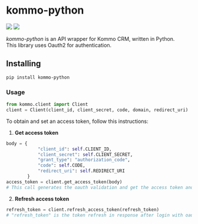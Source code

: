 
# kommo-python
![](https://img.shields.io/badge/version-0.1.4-success) ![](https://img.shields.io/badge/Python-3.8%20|%203.9%20|%203.10%20|%203.11-4B8BBE?logo=python&logoColor=white)  

*kommo-python* is an API wrapper for Kommo CRM, written in Python.  
This library uses Oauth2 for authentication.
## Installing
```
pip install kommo-python
```
### Usage
```python
from kommo.client import Client
client = Client(client_id, client_secret, code, domain, redirect_uri)
```
To obtain and set an access token, follow this instructions:
1. **Get access token**
```python
body = {
            "client_id": self.CLIENT_ID,
            "client_secret": self.CLIENT_SECRET,
            "grant_type": "authorization_code",
            "code": self.CODE,
            "redirect_uri": self.REDIRECT_URI
        }
access_token = client.get_access_token(body)
# This call generates the oauth validation and get the access token and refresh token
```
2. **Refresh access token**
```python
refresh_token = client.refresh_access_token(refresh_token)
# "refresh_token" is the token refresh in response after login with oauth with the above url.
```
